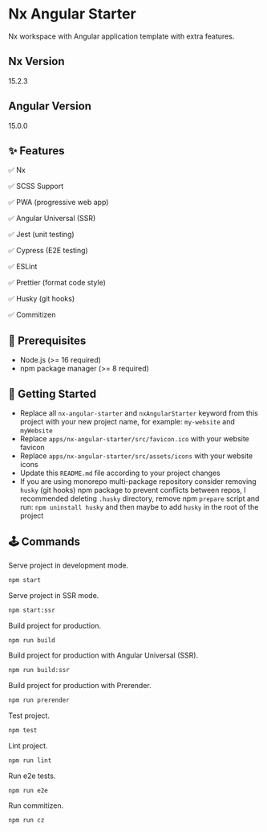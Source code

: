 # Nx Angular Starter

Nx workspace with Angular application template with extra features.

## Nx Version

15.2.3

## Angular Version

15.0.0

## ✨ Features

✅ Nx

✅ SCSS Support

✅ PWA (progressive web app)

✅ Angular Universal (SSR)

✅ Jest (unit testing)

✅ Cypress (E2E testing)

✅ ESLint

✅ Prettier (format code style)

✅ Husky (git hooks)

✅ Commitizen

## 🎯 Prerequisites

- Node.js (>= 16 required)
- npm package manager (>= 8 required)

## 🎢 Getting Started

- Replace all `nx-angular-starter` and `nxAngularStarter` keyword from this project with your new project name, for example: `my-website` and `myWebsite`
- Replace `apps/nx-angular-starter/src/favicon.ico` with your website favicon
- Replace `apps/nx-angular-starter/src/assets/icons` with your website icons
- Update this `README.md` file according to your project changes
- If you are using monorepo multi-package repository consider removing `husky` (git hooks) npm package to prevent conflicts between repos, I recommended deleting `.husky` directory, remove npm `prepare` script and run: `npm uninstall husky` and then maybe to add `husky` in the root of the project

## 🕹 Commands

Serve project in development mode.

```bash
npm start
```

Serve project in SSR mode.

```bash
npm start:ssr
```

Build project for production.

```bash
npm run build
```

Build project for production with Angular Universal (SSR).

```bash
npm run build:ssr
```

Build project for production with Prerender.

```bash
npm run prerender
```

Test project.

```bash
npm test
```

Lint project.

```bash
npm run lint
```

Run e2e tests.

```shell
npm run e2e
```

Run commitizen.

```bash
npm run cz
```
